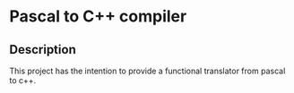 # Pascal to C++ compiler

## Description
This project has the intention to provide a functional translator from pascal to c++. <br/>